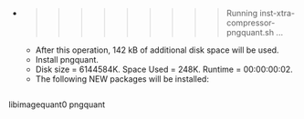 * >>>>>>>>> Running inst-xtra-compressor-pngquant.sh ...
  * After this operation, 142 kB of additional disk space will be used.
  * Install pngquant.
  * Disk size = 6144584K. Space Used = 248K. Runtime = 00:00:00:02.
  * The following NEW packages will be installed:
  ```bash
libimagequant0 pngquant
  ```
